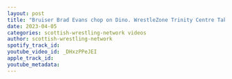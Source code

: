 ```yaml
---
layout: post
title: "Bruiser Brad Evans chop on Dino. WrestleZone Trinity Centre Takeover"
date: 2023-04-05
categories: scottish-wrestling-network videos
author: scottish-wrestling-network
spotify_track_id: 
youtube_video_id: _DHxzPPeJEI
apple_track_id: 
youtube_metadata: 
---
```

